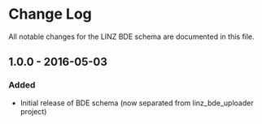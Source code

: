 # Change Log

All notable changes for the LINZ BDE schema are documented in this file.

## 1.0.0 - 2016-05-03
### Added
- Initial release of BDE schema (now separated from linz_bde_uploader project)

